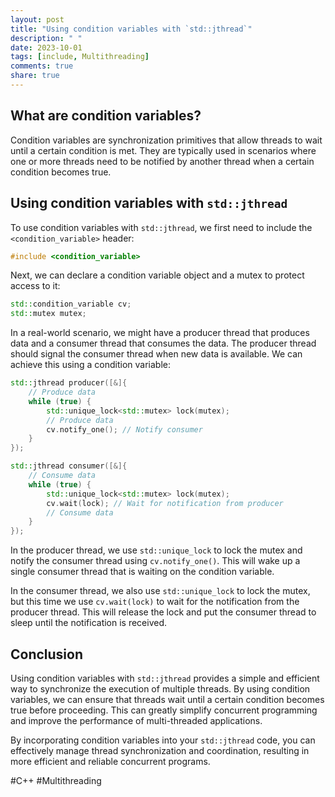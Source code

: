 ```yaml
---
layout: post
title: "Using condition variables with `std::jthread`"
description: " "
date: 2023-10-01
tags: [include, Multithreading]
comments: true
share: true
---
```


## What are condition variables?

Condition variables are synchronization primitives that allow threads to wait until a certain condition is met. They are typically used in scenarios where one or more threads need to be notified by another thread when a certain condition becomes true.

## Using condition variables with `std::jthread`

To use condition variables with `std::jthread`, we first need to include the `<condition_variable>` header:

```cpp
#include <condition_variable>
```

Next, we can declare a condition variable object and a mutex to protect access to it:

```cpp
std::condition_variable cv;
std::mutex mutex;
```

In a real-world scenario, we might have a producer thread that produces data and a consumer thread that consumes the data. The producer thread should signal the consumer thread when new data is available. We can achieve this using a condition variable:

```cpp
std::jthread producer([&]{
    // Produce data
    while (true) {
        std::unique_lock<std::mutex> lock(mutex);
        // Produce data
        cv.notify_one(); // Notify consumer
    }
});

std::jthread consumer([&]{
    // Consume data
    while (true) {
        std::unique_lock<std::mutex> lock(mutex);
        cv.wait(lock); // Wait for notification from producer
        // Consume data
    }
});
```

In the producer thread, we use `std::unique_lock` to lock the mutex and notify the consumer thread using `cv.notify_one()`. This will wake up a single consumer thread that is waiting on the condition variable.

In the consumer thread, we also use `std::unique_lock` to lock the mutex, but this time we use `cv.wait(lock)` to wait for the notification from the producer thread. This will release the lock and put the consumer thread to sleep until the notification is received.

## Conclusion

Using condition variables with `std::jthread` provides a simple and efficient way to synchronize the execution of multiple threads. By using condition variables, we can ensure that threads wait until a certain condition becomes true before proceeding. This can greatly simplify concurrent programming and improve the performance of multi-threaded applications.

By incorporating condition variables into your `std::jthread` code, you can effectively manage thread synchronization and coordination, resulting in more efficient and reliable concurrent programs.

#C++ #Multithreading